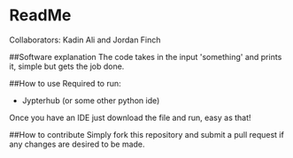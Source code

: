 # ReadMe

Collaborators: Kadin Ali and Jordan Finch

##Software explanation
The code takes in the input 'something' and prints it, simple but gets the job done.

##How to use
Required to run:
  * Jypterhub (or some other python ide)

Once you have an IDE just download the file and run, easy as that!

##How to contribute
Simply fork this repository and submit a pull request if any changes are desired to be made.
